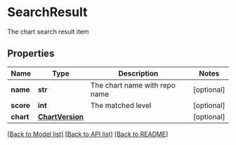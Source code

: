 # SearchResult

The chart search result item

## Properties
Name | Type | Description | Notes
------------ | ------------- | ------------- | -------------
**name** | **str** | The chart name with repo name | [optional] 
**score** | **int** | The matched level | [optional] 
**chart** | [**ChartVersion**](ChartVersion.md) |  | [optional] 

[[Back to Model list]](../README.md#documentation-for-models) [[Back to API list]](../README.md#documentation-for-api-endpoints) [[Back to README]](../README.md)


